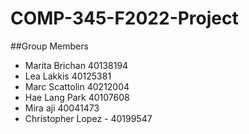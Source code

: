 # COMP-345-F2022-Project
##Group Members
- Marita Brichan 40138194
- Lea Lakkis 40125381
- Marc Scattolin 40212004
- Hae Lang Park 40107608
- Mira aji 40041473
- Christopher Lopez - 40199547